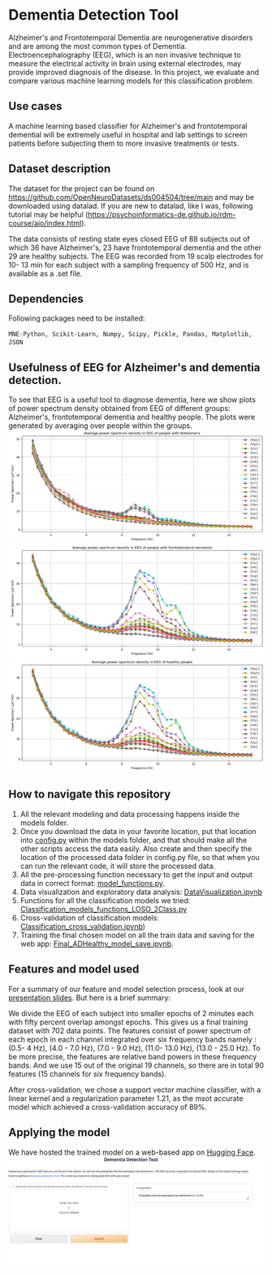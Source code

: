 # Dementia Detection Tool
 Alzheimer's and Frontotemporal Dementia are neurogenerative disorders and are among the most common types of Dementia. Electroencephalography (EEG), which is an non invasive technique to measure the electrical activity in brain using external electrodes, may provide improved diagnosis of the disease. In this project, we evaluate and compare various machine learning models for this classification problem. 
## Use cases
A machine learning based classifier for Alzheimer's and frontotemporal demential will be extremely useful in hospital and lab settings to screen patients before subjecting them to more invasive treatments or tests.  
## Dataset description
The dataset for the project can be found on https://github.com/OpenNeuroDatasets/ds004504/tree/main and may be downloaded using datalad. If you are new to datalad, like I was, following tutorial may be helpful (https://psychoinformatics-de.github.io/rdm-course/aio/index.html). 

The data consists of resting state eyes closed EEG of 88 subjects out of which 36 have Alzheimer's, 23 have frontotemporal dementia and the other 29 are healthy subjects. The EEG was recorded from 19 scalp electrodes for 10- 13 min for each subject with a sampling frequency of 500 Hz, and is available as a .set file. 
 ## Dependencies
 Following packages need to be installed: 
 ```
MNE-Python, Scikit-Learn, Numpy, Scipy, Pickle, Pandas, Matplotlib, JSON
```

## Usefulness of EEG for Alzheimer's and dementia detection.
To see that EEG is a useful tool to diagnose dementia, here we show plots of power spectrum density obtained from EEG of different groups: Alzheimer's, frontotemporal dementia and healthy people. The plots were generated by averaging over people within the groups. 
![image](Figures/Alzheimers_PSD.png)
![image](Figures/FTD_psd.png)
![image](Figures/healthy_control_psd.png)


## How to navigate this repository
1) All the relevant modeling and data processing happens inside the models folder. 
2) Once you download the data in your favorite location, put that location into [config.py](models/config.py) within the models folder, and that should make all the other scripts access the data easily. Also create and then specify the location of the processed data folder in config.py file, so that when you can run the relevant code, it will store the processed data.
3) All the pre-processing function necessary to get the input and output data in correct format: [model_functions.py](models/model_functions.py).
4) Data visualization and exploratory data analysis: [DataVisualization.ipynb](models/DataVisualization.ipynb) 
5) Functions for all the classification models we tried: [Classification_models_functions_LOSO_2Class.py]([https://github.com/HimanshuKhanchandani/Demential-Detection-Tool/blob/main/models/Classification_models_LOSO_2Class.py](models/Classification_models_functions_LOSO_2Class.py))
6) Cross-validation of classification models: [Classification_cross_validation.ipynb]([models/Classification_cross_validation.ipynb))
7) Training the final chosen model on all the train data and saving for the web app: [Final_ADHealthy_model_save.ipynb](models/Final_ADHealthy_model_save.ipynb).

## Features and model used
For a summary of our feature and model selection process, look at our [presentation slides](Erdos_Presentation_slides.pdf). But here is a brief summary: 

We divide the EEG of each subject into smaller epochs of 2 minutes each with fifty percent overlap amongst epochs. This gives us a final training dataset with 702 data points. The features consist of power spectrum of each epoch in each channel integrated over six frequency bands namely : (0.5- 4 Hz), (4.0 - 7.0 Hz), (7.0 - 9.0 Hz), (11.0- 13.0 Hz), (13.0 - 25.0 Hz). To be more precise, the features are relative band powers in these frequency bands. And we use 15 out of the original 19 channels, so there are in total 90 features (15 channels for six frequency bands).

After cross-validation, we chose a support vector machine classifier, with a linear kernel and a regularization parameter 1.21, as the msot accurate model which achieved a cross-validation accuracy of 89%. 
 

 ## Applying the model
We have hosted the trained model on a web-based app on [Hugging Face](https://huggingface.co/spaces/HKhanchandani/Dementia_detection_tool).
![image](Figures/App_Demo.png)
